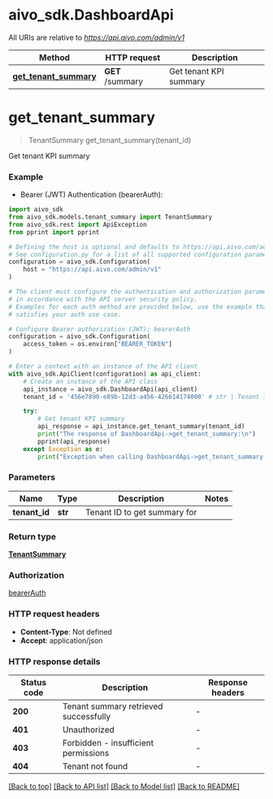 # aivo_sdk.DashboardApi

All URIs are relative to *https://api.aivo.com/admin/v1*

Method | HTTP request | Description
------------- | ------------- | -------------
[**get_tenant_summary**](DashboardApi.md#get_tenant_summary) | **GET** /summary | Get tenant KPI summary


# **get_tenant_summary**
> TenantSummary get_tenant_summary(tenant_id)

Get tenant KPI summary

### Example

* Bearer (JWT) Authentication (bearerAuth):

```python
import aivo_sdk
from aivo_sdk.models.tenant_summary import TenantSummary
from aivo_sdk.rest import ApiException
from pprint import pprint

# Defining the host is optional and defaults to https://api.aivo.com/admin/v1
# See configuration.py for a list of all supported configuration parameters.
configuration = aivo_sdk.Configuration(
    host = "https://api.aivo.com/admin/v1"
)

# The client must configure the authentication and authorization parameters
# in accordance with the API server security policy.
# Examples for each auth method are provided below, use the example that
# satisfies your auth use case.

# Configure Bearer authorization (JWT): bearerAuth
configuration = aivo_sdk.Configuration(
    access_token = os.environ["BEARER_TOKEN"]
)

# Enter a context with an instance of the API client
with aivo_sdk.ApiClient(configuration) as api_client:
    # Create an instance of the API class
    api_instance = aivo_sdk.DashboardApi(api_client)
    tenant_id = '456e7890-e89b-12d3-a456-426614174000' # str | Tenant ID to get summary for

    try:
        # Get tenant KPI summary
        api_response = api_instance.get_tenant_summary(tenant_id)
        print("The response of DashboardApi->get_tenant_summary:\n")
        pprint(api_response)
    except Exception as e:
        print("Exception when calling DashboardApi->get_tenant_summary: %s\n" % e)
```



### Parameters


Name | Type | Description  | Notes
------------- | ------------- | ------------- | -------------
 **tenant_id** | **str**| Tenant ID to get summary for | 

### Return type

[**TenantSummary**](TenantSummary.md)

### Authorization

[bearerAuth](../README.md#bearerAuth)

### HTTP request headers

 - **Content-Type**: Not defined
 - **Accept**: application/json

### HTTP response details

| Status code | Description | Response headers |
|-------------|-------------|------------------|
**200** | Tenant summary retrieved successfully |  -  |
**401** | Unauthorized |  -  |
**403** | Forbidden - insufficient permissions |  -  |
**404** | Tenant not found |  -  |

[[Back to top]](#) [[Back to API list]](../README.md#documentation-for-api-endpoints) [[Back to Model list]](../README.md#documentation-for-models) [[Back to README]](../README.md)

